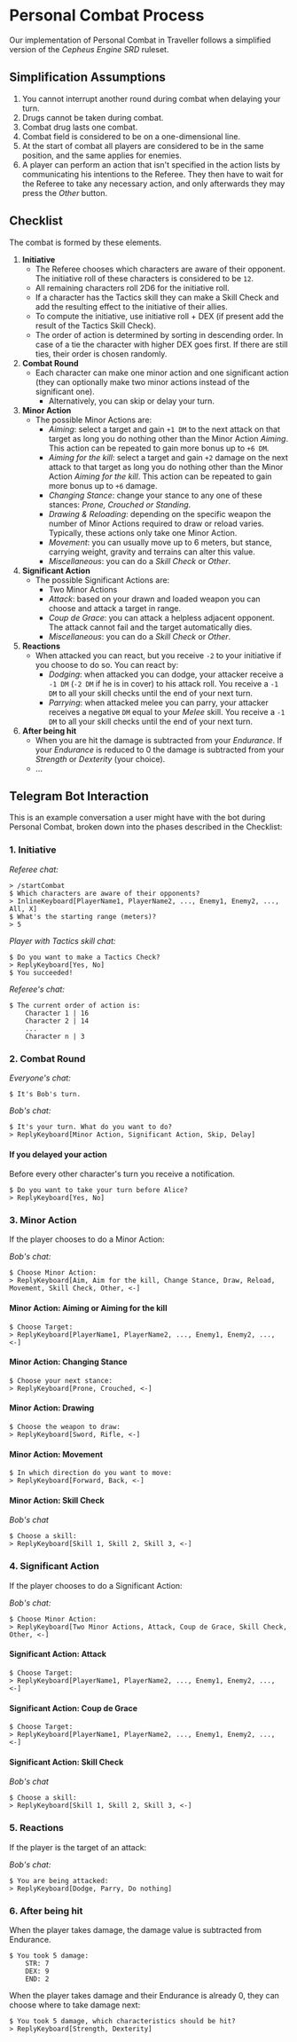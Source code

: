 # Personal Combat Process

Our implementation of Personal Combat in Traveller follows a simplified version of the *Cepheus Engine SRD* ruleset.

## Simplification Assumptions

1. You cannot interrupt another round during combat when delaying your turn.
2. Drugs cannot be taken during combat.
3. Combat drug lasts one combat.
4. Combat field is considered to be on a one-dimensional line.
5. At the start of combat all players are considered to be in the same position, and the same applies for enemies.
6. A player can perform an action that isn't specified in the action lists by communicating his intentions to the Referee. They then have to wait for the Referee to take any necessary action, and only afterwards they may press the *Other* button.

## Checklist

The combat is formed by these elements.

1. **Initiative**
    - The Referee chooses which characters are aware of their opponent. The initiative roll of these characters is considered to be `12`.
    - All remaining characters roll 2D6 for the initiative roll.
    - If a character has the Tactics skill they can make a Skill Check and add the resulting effect to the initiative of their allies.
    - To compute the initiative, use initiative roll + DEX (if present add the result of the Tactics Skill Check).
    - The order of action is determined by sorting in descending order. In case of a tie the character with higher DEX goes first. If there are still ties, their order is chosen randomly.
2. **Combat Round**
    - Each character can make one minor action and one significant action (they can optionally make two minor actions instead of the significant one).
        - Alternatively, you can skip or delay your turn.
3. **Minor Action**
    - The possible Minor Actions are:
        - *Aiming*: select a target and gain `+1 DM` to the next attack on that target as long you do nothing other than the Minor Action *Aiming*. This action can be repeated to gain more bonus up to `+6 DM`.
        - *Aiming for the kill*: select a target and gain `+2` damage on the next attack to that target as long you do nothing other than the Minor Action *Aiming for the kill*. This action can be repeated to gain more bonus up to `+6` damage.
        - *Changing Stance*: change your stance to any one of these stances: *Prone, Crouched or Standing*.
        - *Drawing & Reloading*: depending on the specific weapon the number of Minor Actions required to draw or reload varies. Typically, these actions only take one Minor Action.
        - *Movement*: you can usually move up to 6 meters, but stance, carrying weight, gravity and terrains can alter this value.
        - *Miscellaneous*: you can do a *Skill Check* or *Other*.
4. **Significant Action**
    - The possible Significant Actions are:
        - Two Minor Actions
        - *Attack*: based on your drawn and loaded weapon you can choose and attack a target in range.
        - *Coup de Grace*: you can attack a helpless adjacent opponent. The attack cannot fail and the target automatically dies.
        - *Miscellaneous*: you can do a *Skill Check* or *Other*.
5. **Reactions**
    - When attacked you can react, but you receive `-2` to your initiative if you choose to do so. You can react by:
        - *Dodging*: when attacked you can dodge, your attacker receive a `-1 DM` (`-2 DM` if he is in cover) to his attack roll. You receive a `-1 DM` to all your skill checks until the end of your next turn.
        - *Parrying*: when attacked melee you can parry, your attacker receives a negative `DM` equal to your *Melee* skill. You receive a `-1 DM` to all your skill checks until the end of your next turn.
6. **After being hit**
    - When you are hit the damage is subtracted from your *Endurance*. If your *Endurance* is reduced to 0 the damage is subtracted from your *Strength* or *Dexterity* (your choice).
    - ...

## Telegram Bot Interaction

This is an example conversation a user might have with the bot during Personal Combat, broken down into the phases described in the Checklist:

### **1. Initiative**

*Referee chat:*

```
> /startCombat
$ Which characters are aware of their opponents?
> InlineKeyboard[PlayerName1, PlayerName2, ..., Enemy1, Enemy2, ..., All, X]
$ What's the starting range (meters)?
> 5
```

*Player with Tactics skill chat:*

```
$ Do you want to make a Tactics Check?
> ReplyKeyboard[Yes, No]
$ You succeeded!
```

*Referee's chat:*

```
$ The current order of action is:
    Character 1 | 16
    Character 2 | 14
    ...
    Character n | 3
```

### **2. Combat Round**

*Everyone's chat:*

```
$ It's Bob's turn.
``` 

*Bob's chat:*

```
$ It's your turn. What do you want to do?
> ReplyKeyboard[Minor Action, Significant Action, Skip, Delay]
```

#### **If you delayed your action**

Before every other character's turn you receive a notification.

```
$ Do you want to take your turn before Alice?
> ReplyKeyboard[Yes, No]
```

### **3. Minor Action**

If the player chooses to do a Minor Action:

*Bob's chat:*

```
$ Choose Minor Action:
> ReplyKeyboard[Aim, Aim for the kill, Change Stance, Draw, Reload, Movement, Skill Check, Other, <-]
```

#### **Minor Action: Aiming or Aiming for the kill**

```
$ Choose Target:
> ReplyKeyboard[PlayerName1, PlayerName2, ..., Enemy1, Enemy2, ..., <-]
```

#### **Minor Action: Changing Stance**

```
$ Choose your next stance:
> ReplyKeyboard[Prone, Crouched, <-]
```

#### **Minor Action: Drawing**

```
$ Choose the weapon to draw:
> ReplyKeyboard[Sword, Rifle, <-]
```

#### **Minor Action: Movement**

```
$ In which direction do you want to move:
> ReplyKeyboard[Forward, Back, <-]
```

#### **Minor Action: Skill Check**

*Bob's chat*

```
$ Choose a skill:
> ReplyKeyboard[Skill 1, Skill 2, Skill 3, <-]
```

### **4. Significant Action**

If the player chooses to do a Significant Action:

*Bob's chat:*

```
$ Choose Minor Action:
> ReplyKeyboard[Two Minor Actions, Attack, Coup de Grace, Skill Check, Other, <-]
```

#### **Significant Action: Attack**

```
$ Choose Target:
> ReplyKeyboard[PlayerName1, PlayerName2, ..., Enemy1, Enemy2, ..., <-]
```

#### **Significant Action: Coup de Grace**

```
$ Choose Target:
> ReplyKeyboard[PlayerName1, PlayerName2, ..., Enemy1, Enemy2, ..., <-]
```

#### **Significant Action: Skill Check**

*Bob's chat*

```
$ Choose a skill:
> ReplyKeyboard[Skill 1, Skill 2, Skill 3, <-]
```

### **5. Reactions**

If the player is the target of an attack:

*Bob's chat:*

```
$ You are being attacked:
> ReplyKeyboard[Dodge, Parry, Do nothing]
```

### **6. After being hit**

When the player takes damage, the damage value is subtracted from Endurance.

```
$ You took 5 damage:
    STR: 7
    DEX: 9
    END: 2
```

When the player takes damage and their Endurance is already 0, they can choose where to take damage next:

```
$ You took 5 damage, which characteristics should be hit?
> ReplyKeyboard[Strength, Dexterity]
```
